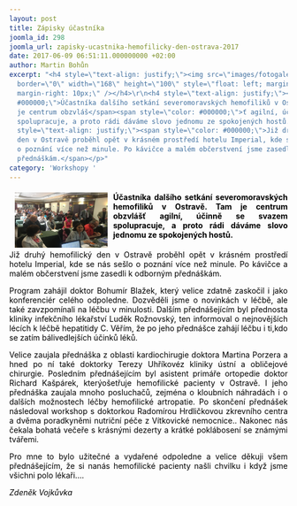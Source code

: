 ```yaml
---
layout: post
title: Zápisky účastníka
joomla_id: 298
joomla_url: zapisky-ucastnika-hemofilicky-den-ostrava-2017
date: 2017-06-09 06:51:11.000000000 +02:00
author: Martin Bohůn
excerpt: "<h4 style=\"text-align: justify;\"><img src=\"images/fotogalerie/workshopy/ostrava_2017/img_3014.jpg\"
  border=\"0\" width=\"168\" height=\"100\" style=\"float: left; margin-left: 10px;
  margin-right: 10px;\" /></h4>\r\n<h4 style=\"text-align: justify;\"><span style=\"color:
  #000000;\">Účastníka dalšího setkání severomoravských hemofiliků v Ostravě. Tam
  je centrum obzvláš</span><span style=\"color: #000000;\">ť agilní, účinně se svazem
  spolupracuje, a proto rádi dáváme slovo jednomu ze spokojených hostů.</span></h4>\r\n<p
  style=\"text-align: justify;\"><span style=\"color: #000000;\">Již druhý hemofilický
  den v Ostravě proběhl opět v krásném prostředí hotelu Imperial, kde se nás sešlo
  o poznání více než minule. Po kávičce a malém občerstvení jsme zasedli k odborným
  přednáškám.</span></p>"
category: 'Workshopy '
---
```

<h4 style="text-align: justify;"><img src="images/fotogalerie/workshopy/ostrava_2017/img_3014.jpg" border="0" width="168" height="100" style="float: left; margin-left: 10px; margin-right: 10px;" /></h4>

<h4 style="text-align: justify;"><span style="color: #000000;">Účastníka dalšího setkání severomoravských hemofiliků v Ostravě. Tam je centrum obzvláš</span><span style="color: #000000;">ť agilní, účinně se svazem spolupracuje, a proto rádi dáváme slovo jednomu ze spokojených hostů.</span></h4>

<p style="text-align: justify;"><span style="color: #000000;">Již druhý hemofilický den v Ostravě proběhl opět v krásném prostředí hotelu Imperial, kde se nás sešlo o poznání více než minule. Po kávičce a malém občerstvení jsme zasedli k odborným přednáškám.</span></p>



<p style="text-align: justify;"><span style="color: #000000;"> Program zahájil doktor Bohumír Blažek, který velice zdatně zaskočil i jako konferenciér celého odpoledne. Dozvěděli jsme o novinkách v léčbě, ale také zavzpomínali na léčbu v minulosti. Dalším přednášejícím byl přednosta kliniky infekčního lékařství Luděk Rožnovský, ten informoval o nejnovějších lécích k léčbě hepatitidy C. Věřím, že po jeho přednášce zahájí léčbu i ti,kdo se zatím bálivedlejších účinků léků.</span></p>

<p style="text-align: justify;"><span style="color: #000000;">Velice zaujala přednáška z oblasti kardiochirugie doktora Martina Porzera a hned po ní také doktorky Terezy Uhříkovéz kliniky ústní a obličejové chirurgie. Posledním přednášejícím byl asistent primáře ortopedie doktor Richard Kašpárek, kterýošetřuje hemofilické pacienty v Ostravě. I jeho přednáška zaujala mnoho posluchačů, zejména o kloubních náhradách i o dalších možnostech léčby hemofilické artropatie. Po skončení přednášek následoval workshop s doktorkou Radomírou Hrdličkovou zkrevního centra a dvěma poradkyněmi nutriční péče z Vítkovické nemocnice.. Nakonec nás čekala bohatá večeře s krásnými dezerty a krátké poklábosení se známými tvářemi.</span></p>

<p style="text-align: justify;"><span style="color: #000000;">Pro mne to bylo užitečné a vydařené odpoledne a velice děkuji všem přednášejícím, že si nanás hemofilické pacienty našli chvilku i když jsme všichni polo lékaři....</span></p>

<p style="text-align: justify;"><em><span style="color: #000000;">Zdeněk Vojkůvka</span></em></p>
